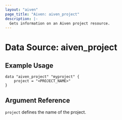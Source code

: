 ```yaml
---
layout: "aiven"
page_title: "Aiven: aiven_project"
description: |-
  Gets information on an Aiven project resource.
---
```


# Data Source: aiven_project

## Example Usage

```hcl
data "aiven_project" "myproject" {
    project = "<PROJECT_NAME>"
}
```

## Argument Reference

`project` defines the name of the project.